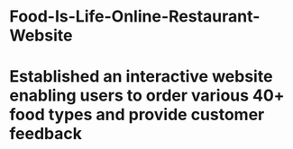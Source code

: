 # Food-Is-Life-Online-Restaurant-Website
# Established an interactive website enabling users to order various 40+ food types and provide customer feedback
